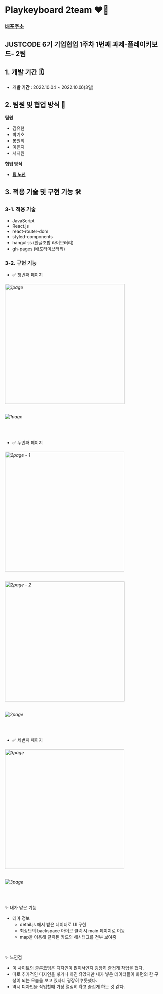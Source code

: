 # Playkeyboard 2team ❤️‍🔥 
### __[배포주소](https://2021bong.github.io/playkeyboard-2team/)__ 

## JUSTCODE 6기 기업협업 1주차 1번째 과제-플레이키보드- 2팀

## 1. 개발 기간 🗓

- __개발 기간__  : 2022.10.04 ~ 2022.10.06(3일)

## 2. 팀원 및 협업 방식 🤹

**팀원**
   - 김유현
   - 박기호
   - 봉원희
   - 이은지
   - 서지원

**협업 방식**
- __[팀 노션](https://www.notion.so/wecode/Team7-JGUD-895618b19f4941dabc8961ff0e1b16cf)__

## 3. 적용 기술 및 구현 기능 🛠

### 3-1. 적용 기술 

   - JavaScript
   - React.js
   - react-router-dom
   - styled-components
   - hangul-js (한글조합 라이브러리)
   - gh-pages (배포라이브러리)

### 3-2. 구현 기능
- ✅ 첫번째 페이지
###### <img width="384" alt="1page" src="https://user-images.githubusercontent.com/49029756/194373353-2bf72883-f6a6-4b98-9215-04d70771f152.png">

###### ![1page](https://user-images.githubusercontent.com/49029756/194371552-48e0cf9d-aa33-477c-86a2-c386beeff2ad.gif)
<br />
      
- ✅ 두번째 페이지
###### <img width="383" alt="2page - 1" src="https://user-images.githubusercontent.com/49029756/194373363-1d4f7c29-9b58-4e20-93bd-a8f35487b54f.png">

###### <img width="384" alt="2page - 2" src="https://user-images.githubusercontent.com/49029756/194373365-70a5df9a-2a67-4902-a9f6-4bda67479577.png">

###### ![2page](https://user-images.githubusercontent.com/49029756/194371587-1f201809-0e4e-41e0-99f1-a88fbad14c83.gif)

<br />
      
- ✅ 세번째 페이지
###### <img width="383" alt="3page" src="https://user-images.githubusercontent.com/49029756/194373369-098bb4a1-84bf-41fe-87bf-65ea11b58117.png">

###### ![3page](https://user-images.githubusercontent.com/49029756/194371593-f2560667-a6f4-40de-abeb-6316041ac4fb.gif)

<br />
 
✨ 내가 맡은 기능
  - 테마 정보
      - detail.js 에서 받은 데이터로 UI 구현
      - 최상단의 backspace 아이콘 클릭 시 main 페이지로 이동
      - map을 이용해 클릭된 카드의 해시태그를 전부 보여줌
      
<br />

✨ 느낀점
- 이 사이트의 클론코딩은 디자인이 많아서인지 굉장히 즐겁게 작업을 했다.
- 따로 추가적인 디자인을 넣거나 하진 않았지만 내가 넣은 데이터들이 화면의 한 구성이 되는 모습을 보고 있자니 굉장히 뿌듯했다.
- 역시 디자인을 작업할때 가장 열심히 하고 즐겁게 하는 것 같다.
